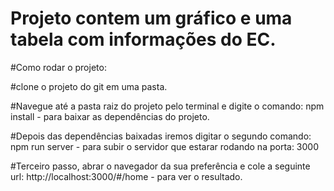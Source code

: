 # Projeto contem um gráfico e uma tabela com informações do EC.

#Como rodar o projeto:

#clone o projeto do git em uma pasta.

#Navegue até a pasta raiz do projeto pelo terminal e digite o comando: 
npm install - para baixar as dependências do projeto.

#Depois das dependências baixadas iremos digitar o segundo comando:
npm run server - para subir o servidor que estarar rodando na porta: 3000

#Terceiro passo, abrar o navegador da sua preferência e cole a seguinte url:
http://localhost:3000/#/home - para ver o resultado.



